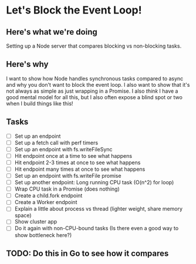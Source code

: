 # Let's Block the Event Loop!

## Here's what we're doing

Setting up a Node server that compares blocking vs non-blocking tasks.

## Here's why

I want to show how Node handles synchronous tasks compared to async and why you
don't want to block the event loop. I also want to show that it's not always as
simple as just wrapping in a Promise. I also _think_ I have a good mental model
for all this, but I also often expose a blind spot or two when I build things
like this!

## Tasks

- [ ] Set up an endpoint
- [ ] Set up a fetch call with perf timers
- [ ] Set up an endpoint with fs.writeFileSync
- [ ] Hit endpoint once at a time to see what happens
- [ ] Hit endpoint 2-3 times at once to see what happens
- [ ] Hit endpoint many times at once to see what happens
- [ ] Set up an endpoint with fs.writeFile promise
- [ ] Set up another endpoint: Long running CPU task (O(n^2) for loop)
- [ ] Wrap CPU task in a Promise (does nothing)
- [ ] Create a child.fork endpoint
- [ ] Create a Worker endpoint
- [ ] Explain a little about process vs thread (lighter weight, share memory space)
- [ ] Show cluster app
- [ ] Do it again with non-CPU-bound tasks (Is there even a good way to show bottleneck here?)

## TODO: Do this in Go to see how it compares
